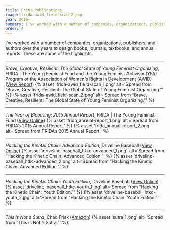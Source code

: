 ```yaml
---
title: Print Publications
image: frida-awid_field-scan_2.png
year: 2016–
summary: I’ve worked with a number of companies, organizations, publishers, and authors over the years to design books, journals, textbooks, and annual reports. These are some of the highlights.
order: 4
---
```


I’ve worked with a number of companies, organizations, publishers, and authors over the years to design books, journals, textbooks, and annual reports. These are some of the highlights.

---

*Brave, Creative, Resilient: The Global State of Young Feminist Organizing*, FRIDA | The Young Feminist Fund and the Young Feminist Activism (YFA) Program of the Association of Women’s Rights in Development (AWID) ([View Report](https://www.awid.org/publications/brave-creative-and-resilient-state-young-feminist-organizing))
{% asset 'frida-awid_field-scan_1.png' alt='Spread from “Brave, Creative, Resilient: The Global State of Young Feminist Organizing.”' %}
{% asset 'frida-awid_field-scan_2.png' alt='Spread from “Brave, Creative, Resilient: The Global State of Young Feminist Organizing.”' %}

---

*The Year of Blooming: 2015 Annual Report*, FRIDA | The Young Feminist Fund ([View Online](https://youngfeministfund.org/annual-reports/))
{% asset 'frida_annual-report_1.png' alt='Spread from FRIDA’s 2015 Annual Report.' %}
{% asset 'frida_annual-report_2.png' alt='Spread from FRIDA’s 2015 Annual Report.' %}

---

*Hacking the Kinetic Chain: Advanced Edition*, Driveline Baseball ([View Online](https://www.drivelinebaseball.com/shop-page/training-equipment/hacking-the-kinetic-chain/))
{% asset 'driveline-baseball_htkc-advanced_1.png' alt='Spread from “Hacking the Kinetic Chain: Advanced Edition.”' %}
{% asset 'driveline-baseball_htkc-advanced_2.png' alt='Spread from “Hacking the Kinetic Chain: Advanced Edition.”' %}

---

*Hacking the Kinetic Chain: Youth Edition*, Driveline Baseball ([View Online](https://www.drivelinebaseball.com/shop-page/books-packages/hacking-the-kinetic-chain-youth/))
{% asset 'driveline-baseball_htkc-youth_1.jpg' alt='Spread from “Hacking the Kinetic Chain: Youth Edition.”' %}
{% asset 'driveline-baseball_htkc-youth_2.jpg' alt='Spread from “Hacking the Kinetic Chain: Youth Edition.”' %}

---

*This is Not a Sutra*, Chad Frisk ([Amazon](https://www.amazon.com/This-Not-Sutra-Meditation-Thinkers-ebook/dp/B01H6C8VOG))
{% asset 'sutra_1.png' alt='Spread from “This is Not a Sutra.”' %}
